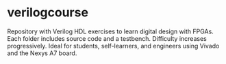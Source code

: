 # verilogcourse
Repository with Verilog HDL exercises to learn digital design with FPGAs. Each folder includes source code and a testbench. Difficulty increases progressively. Ideal for students, self-learners, and engineers using Vivado and the Nexys A7 board.
